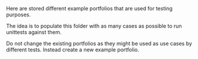 Here are stored different example portfolios that are used for testing purposes.

The idea is to populate this folder with as many cases as possible to run unittests against them.

Do not change the existing portfolios as they might be used as use cases by different tests. 
Instead create a new example portfolio.